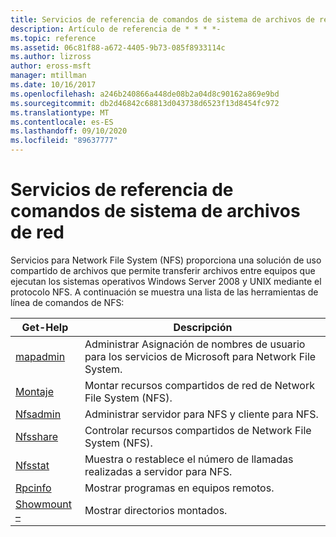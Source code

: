 ```yaml
---
title: Servicios de referencia de comandos de sistema de archivos de red
description: Artículo de referencia de * * * *-
ms.topic: reference
ms.assetid: 06c81f88-a672-4405-9b73-085f8933114c
ms.author: lizross
author: eross-msft
manager: mtillman
ms.date: 10/16/2017
ms.openlocfilehash: a246b240866a448de08b2a04d8c90162a869e9bd
ms.sourcegitcommit: db2d46842c68813d043738d6523f13d8454fc972
ms.translationtype: MT
ms.contentlocale: es-ES
ms.lasthandoff: 09/10/2020
ms.locfileid: "89637777"
---
```

# <a name="services-for-network-file-system-command-reference"></a>Servicios de referencia de comandos de sistema de archivos de red

Servicios para Network File System (NFS) proporciona una solución de uso compartido de archivos que permite transferir archivos entre equipos que ejecutan los sistemas operativos Windows Server 2008 y UNIX mediante el protocolo NFS.
A continuación se muestra una lista de las herramientas de línea de comandos de NFS:


| Get-Help | Descripción |
| ------- | ----------- |
| [mapadmin](mapadmin.md) | Administrar Asignación de nombres de usuario para los servicios de Microsoft para Network File System. |
| [Montaje](mount.md) | Montar recursos compartidos de red de Network File System (NFS). |
| [Nfsadmin](nfsadmin.md) | Administrar servidor para NFS y cliente para NFS. |
| [Nfsshare](nfsshare.md) | Controlar recursos compartidos de Network File System (NFS). |
| [Nfsstat](nfsstat.md) | Muestra o restablece el número de llamadas realizadas a servidor para NFS. |
| [Rpcinfo](rpcinfo.md) | Mostrar programas en equipos remotos. |
| [Showmount –](showmount.md)|Mostrar directorios montados. |

